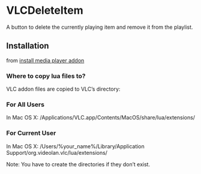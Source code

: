 # VLCDeleteItem
A button to delete the currently playing item and remove it from the playlist.

## Installation
from [install media player addon](https://www.vlchelp.com/install-vlc-media-player-addon/)
### Where to copy lua files to?

VLC addon files are copied to VLC’s directory:

### For All Users

In Mac OS X: /Applications/VLC.app/Contents/MacOS/share/lua/extensions/

### For Current User

In Mac OS X: /Users/%your_name%/Library/Application Support/org.videolan.vlc/lua/extensions/

Note: You have to create the directories if they don’t exist.
